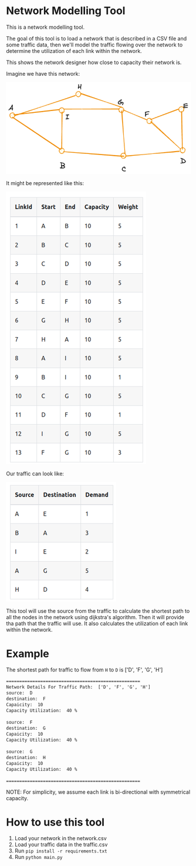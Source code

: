 # Network Modelling Tool
This is a network modelling tool.

The goal of this tool is to load a network that is described in a CSV file and some traffic data, then we'll model the traffic flowing over the network to determine the utilization of each link within the network.

This shows the network designer how close to capacity their network is.

Imagine we have this network:

![network](./images/network.png)


It might be represented like this:

![network rep](./images/network-rep.png)

Our traffic can look like:

![network rep](./images/traffic.png)

This tool will use the source from the traffic to calculate the shortest path to all the nodes in the network using dijkstra's algorithm. Then it will provide tha path that the traffic will use. It also calculates the utilization of each link within the network.

# Example

The shortest path for traffic to flow from `H` to `D` is ['D', 'F', 'G', 'H']

```
===================================================
Network Details For Traffic Path:  ['D', 'F', 'G', 'H']
source:  D
destination:  F
Capaicity:  10
Capacity Utilization:  40 %

source:  F
destination:  G
Capaicity:  10
Capacity Utilization:  40 %

source:  G
destination:  H
Capaicity:  10
Capacity Utilization:  40 %

===================================================
```

NOTE: For simplicity, we assume each link is bi-directional with symmetrical capacity.

# How to use this tool

1. Load your network in the network.csv
1. Load your traffic data in the traffic.csv
1. Run `pip install -r requirements.txt`
1. Run `python main.py`